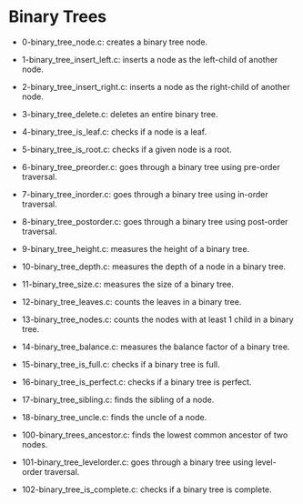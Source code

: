 # Binary Trees

* 0-binary_tree_node.c: creates a binary tree node.

* 1-binary_tree_insert_left.c: inserts a node as the left-child of another node.

* 2-binary_tree_insert_right.c: inserts a node as the right-child of another node.

* 3-binary_tree_delete.c: deletes an entire binary tree.

* 4-binary_tree_is_leaf.c: checks if a node is a leaf.

* 5-binary_tree_is_root.c: checks if a given node is a root.

* 6-binary_tree_preorder.c: goes through a binary tree using pre-order traversal.

* 7-binary_tree_inorder.c: goes through a binary tree using in-order traversal.

* 8-binary_tree_postorder.c: goes through a binary tree using post-order traversal.

* 9-binary_tree_height.c: measures the height of a binary tree.

* 10-binary_tree_depth.c: measures the depth of a node in a binary tree.

* 11-binary_tree_size.c: measures the size of a binary tree.

* 12-binary_tree_leaves.c: counts the leaves in a binary tree.

* 13-binary_tree_nodes.c: counts the nodes with at least 1 child in a binary tree.

* 14-binary_tree_balance.c: measures the balance factor of a binary tree.

* 15-binary_tree_is_full.c: checks if a binary tree is full.

* 16-binary_tree_is_perfect.c: checks if a binary tree is perfect.

* 17-binary_tree_sibling.c: finds the sibling of a node.

* 18-binary_tree_uncle.c: finds the uncle of a node.

* 100-binary_trees_ancestor.c: finds the lowest common ancestor of two nodes.

* 101-binary_tree_levelorder.c: goes through a binary tree using level-order traversal.

* 102-binary_tree_is_complete.c: checks if a binary tree is complete.


